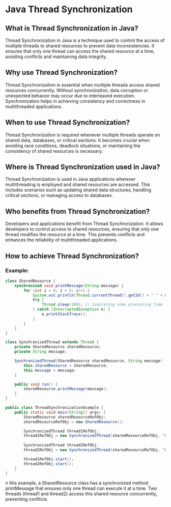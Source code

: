 # Java Thread Synchronization

## What is Thread Synchronization in Java?

Thread Synchronization in Java is a technique used to control the access of multiple threads to shared resources to prevent data inconsistencies. It ensures that only one thread can access the shared resource at a time, avoiding conflicts and maintaining data integrity.

## Why use Thread Synchronization?

Thread Synchronization is essential when multiple threads access shared resources concurrently. Without synchronization, data corruption or unexpected behavior may occur due to interleaved execution. Synchronization helps in achieving consistency and correctness in multithreaded applications.

## When to use Thread Synchronization?

Thread Synchronization is required whenever multiple threads operate on shared data, databases, or critical sections. It becomes crucial when avoiding race conditions, deadlock situations, or maintaining the consistency of shared resources is necessary.

## Where is Thread Synchronization used in Java?

Thread Synchronization is used in Java applications wherever multithreading is employed and shared resources are accessed. This includes scenarios such as updating shared data structures, handling critical sections, or managing access to databases.

## Who benefits from Thread Synchronization?

Developers and applications benefit from Thread Synchronization. It allows developers to control access to shared resources, ensuring that only one thread modifies the resource at a time. This prevents conflicts and enhances the reliability of multithreaded applications.

## How to achieve Thread Synchronization?

### Example:

```java
class SharedResource {
    synchronized void printMessage(String message) {
        for (int i = 0; i < 5; i++) {
            System.out.println(Thread.currentThread().getId() + " " + message);
            try {
                Thread.sleep(100); // Simulating some processing time
            } catch (InterruptedException e) {
                e.printStackTrace();
            }
        }
    }
}

class SynchronizedThread extends Thread {
    private SharedResource sharedResource;
    private String message;

    SynchronizedThread(SharedResource sharedResource, String message) {
        this.sharedResource = sharedResource;
        this.message = message;
    }

    public void run() {
        sharedResource.printMessage(message);
    }
}

public class ThreadSynchronizationExample {
    public static void main(String[] args) {
        SharedResource sharedResourceRefObj;
        sharedResourceRefObj = new SharedResource();

        SynchronizedThread thread1RefObj;
        thread1RefObj = new SynchronizedThread(sharedResourceRefObj, "Hello");
        
        SynchronizedThread thread2RefObj;
        thread2RefObj = new SynchronizedThread(sharedResourceRefObj, "World");

        thread1RefObj.start();
        thread2RefObj.start();
    }
}
```
n this example, a SharedResource class has a synchronized method printMessage that ensures only one thread can execute it at a time. Two threads (thread1 and thread2) access this shared resource concurrently, preventing conflicts.